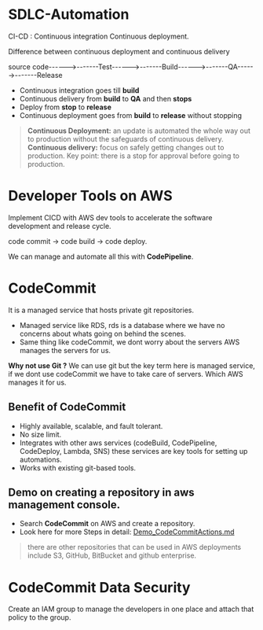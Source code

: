 # SDLC-Automation


 CI-CD : Continuous integration Continuous deployment.

 Difference between continuous deployment and continuous delivery 

 source code------>-------Test------>-------Build------>-------QA------>-------Release

- Continuous integration goes till **build**
- Continuous delivery from **build** to **QA** and then **stops**
- Deploy from **stop** to **release**
- Continuous deployment goes from **build** to **release** without stopping

> **Continuous Deployment:** an update is automated the whole way out to production without the safeguards of continuous delivery. 
> **Continuous delivery:** focus on safely getting changes out to production. Key point: there is a stop for approval before going to production.

# Developer Tools on AWS

Implement CICD with AWS dev tools to accelerate the software development and release cycle.

code commit -> code build -> code deploy.

We can manage and automate all this with **CodePipeline**.


# CodeCommit
It is a managed service that hosts private git repositories.

- Managed service like RDS, rds is a database where we have no concerns about whats going on behind the scenes.
- Same thing like codeCommit, we dont worry about the servers AWS manages the servers for us.

**Why not use Git ?** 
We can use git but the key term here is managed service, if we dont use codeCommit we have to take care of servers. Which AWS manages it for us.


## Benefit of CodeCommit

- Highly available, scalable, and fault tolerant.
- No size limit.
- Integrates with other aws services (codeBuild, CodePipeline, CodeDeploy, Lambda, SNS) these services are key tools for setting up automations.
- Works with existing git-based tools.


## Demo on creating a repository in aws management console.

- Search **CodeCommit** on AWS and create a repository.
- Look here for more Steps in detail: [Demo_CodeCommitActions.md](https://github.com/Ashutoshdikshit07/SDLC-Automation/blob/e671dab409b01aaad5991f8cadc7880b7742e569/Demo_CodeCommitActions.md) 


>there are other repositories that can be used in AWS deployments include S3, GitHub, BitBucket and github enterprise.


# CodeCommit Data Security

Create an IAM group to manage the developers in one place and attach that policy to the group.



